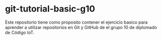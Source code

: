 # git-tutorial-basic-g10
Este repositorio tiene como proposito contener el ejercicio basico para aprender a utilizar repositorios en Git y GitHub de el grupo 10 de diplomado de Código IoT.
